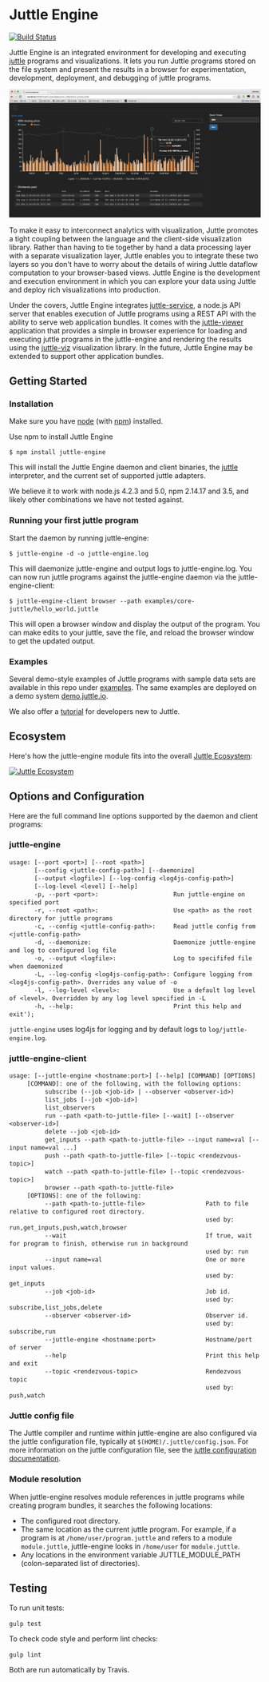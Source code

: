 # Juttle Engine

[![Build Status](https://travis-ci.org/juttle/juttle-engine.svg?branch=master)](https://travis-ci.org/juttle/juttle-engine)

Juttle Engine is an integrated environment for developing and executing
[juttle](https://github.com/juttle/juttle) programs and visualizations. It lets
you run Juttle programs stored on the file system and present the results in a
browser for experimentation, development, deployment, and debugging of juttle
programs.

![](docs/screenshots/stock_prices_example.png)

To make it easy to interconnect analytics with visualization,
Juttle promotes a tight coupling between the language and the client-side
visualization library.  Rather than
having to tie together by hand a data processing layer with a separate
visualization layer, Juttle enables you to integrate these two layers
so you don't have to worry about the details
of wiring Juttle dataflow computation to your browser-based views.
Juttle Engine is the development and execution environment in which you can
explore your data using Juttle and deploy rich visualizations into production.

Under the covers, Juttle Engine integrates
[juttle-service](https://github.com/juttle/juttle-service), a node.js API server
that enables execution of Juttle programs using a REST API with the ability to
serve web application bundles. It comes with the
[juttle-viewer](https://github.com/juttle/juttle-viewer) application that
provides a simple in browser experience for loading and executing juttle
programs in the juttle-engine and rendering the results using the
[juttle-viz](https://github.com/juttle/juttle-viz) visualization library. In the
future, Juttle Engine may be extended to support other application bundles.

## Getting Started

### Installation

Make sure you have [node](http://nodejs.org) (with [npm](http://npmjs.org)) installed.

Use npm to install Juttle Engine
```
$ npm install juttle-engine
```

This will install the Juttle Engine daemon and client binaries, the [juttle](http://github.com/juttle/juttle) interpreter, and the current set of supported juttle adapters.

We believe it to work with node.js 4.2.3 and 5.0, npm 2.14.17 and 3.5, and likely other combinations we have not tested against.

### Running your first juttle program

Start the daemon by running juttle-engine:
```
$ juttle-engine -d -o juttle-engine.log
```
This will daemonize juttle-engine and output logs to juttle-engine.log. You can now run juttle programs against the juttle-engine daemon via the juttle-engine-client:
```
$ juttle-engine-client browser --path examples/core-juttle/hello_world.juttle
```
This will open a browser window and display the output of the program. You can make edits to your juttle, save the file, and reload the browser window to get the updated output.

### Examples

Several demo-style examples of Juttle programs with sample data sets are available in this repo under [examples](./examples/README.md). The same examples are deployed on a demo system [demo.juttle.io](http://demo.juttle.io/index.html).

We also offer a [tutorial](http://juttle.github.io/juttle/concepts/juttle_tutorial) for developers new to Juttle.

## Ecosystem

Here's how the juttle-engine module fits into the overall [Juttle Ecosystem](https://github.com/juttle/juttle/blob/master/docs/juttle_ecosystem.md):

[![Juttle Ecosystem](https://github.com/juttle/juttle/raw/master/docs/images/JuttleEcosystemDiagram.png)](https://github.com/juttle/juttle/blob/master/docs/juttle_ecosystem.md)

## Options and Configuration

Here are the full command line options supported by the daemon and client programs:

### juttle-engine

```
usage: [--port <port>] [--root <path>]
       [--config <juttle-config-path>] [--daemonize]
       [--output <logfile>] [--log-config <log4js-config-path>]
       [--log-level <level] [--help]
       -p, --port <port>:                     Run juttle-engine on specified port
       -r, --root <path>:                     Use <path> as the root directory for juttle programs
       -c, --config <juttle-config-path>:     Read juttle config from <juttle-config-path>
       -d, --daemonize:                       Daemonize juttle-engine and log to configured log file
       -o, --output <logfile>:                Log to specififed file when daemonized
       -L, --log-config <log4js-config-path>: Configure logging from <log4js-config-path>. Overrides any value of -o
       -l, --log-level <level>:               Use a default log level of <level>. Overridden by any log level specified in -L
       -h, --help:                            Print this help and exit');
```

``juttle-engine`` uses log4js for logging and by default logs to ``log/juttle-engine.log``.

### juttle-engine-client

```
usage: [--juttle-engine <hostname:port>] [--help] [COMMAND] [OPTIONS]
     [COMMAND]: one of the following, with the following options:
          subscribe (--job <job-id> | --observer <observer-id>)
          list_jobs [--job <job-id>]
          list_observers
          run --path <path-to-juttle-file> [--wait] [--observer <observer-id>]
          delete --job <job-id>
          get_inputs --path <path-to-juttle-file> --input name=val [--input name=val ...]
          push --path <path-to-juttle-file> [--topic <rendezvous-topic>]
          watch --path <path-to-juttle-file> [--topic <rendezvous-topic>]
          browser --path <path-to-juttle-file>
     [OPTIONS]: one of the following:
          --path <path-to-juttle-file>                 Path to file relative to configured root directory.
                                                       used by: run,get_inputs,push,watch,browser
          --wait                                       If true, wait for program to finish, otherwise run in background
                                                       used by: run
          --input name=val                             One or more input values.
                                                       used by: get_inputs
          --job <job-id>                               Job id.
                                                       used by: subscribe,list_jobs,delete
          --observer <observer-id>                     Observer id.
                                                       used by: subscribe,run
          --juttle-engine <hostname:port>              Hostname/port of server
          --help                                       Print this help and exit
          --topic <rendezvous-topic>                   Rendezvous topic
                                                       used by: push,watch
```

### Juttle config file

The Juttle compiler and runtime within juttle-engine are also configured via the juttle configuration file, typically at ``$(HOME)/.juttle/config.json``. For more information on the juttle configuration file, see the [juttle configuration documentation](https://github.com/juttle/juttle/blob/master/docs/reference/cli.md#configuration).

### Module resolution

When juttle-engine resolves module references in juttle programs while creating program bundles, it searches the following locations:
* The configured root directory.
* The same location as the current juttle program. For example, if a program is at ``/home/user/program.juttle`` and refers to a module ``module.juttle``, juttle-engine looks in ``/home/user`` for ``module.juttle``.
* Any locations in the environment variable JUTTLE_MODULE_PATH (colon-separated list of directories).

## Testing

To run unit tests:

``gulp test``

To check code style and perform lint checks:

``gulp lint``

Both are run automatically by Travis.
